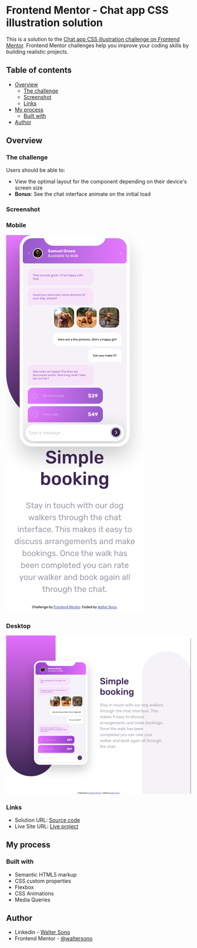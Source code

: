 # Frontend Mentor - Chat app CSS illustration solution

This is a solution to the [Chat app CSS illustration challenge on Frontend Mentor](https://www.frontendmentor.io/challenges/chat-app-css-illustration-O5auMkFqY). Frontend Mentor challenges help you improve your coding skills by building realistic projects. 

## Table of contents

- [Overview](#overview)
  - [The challenge](#the-challenge)
  - [Screenshot](#screenshot)
  - [Links](#links)
- [My process](#my-process)
  - [Built with](#built-with)
- [Author](#author)


## Overview

### The challenge

Users should be able to:

- View the optimal layout for the component depending on their device's screen size
- **Bonus**: See the chat interface animate on the initial load

### Screenshot


### Mobile
![Mobile](./screenshot-mobile.png)

### Desktop
![Desktop](./screenshot-desktop.png)

### Links

- Solution URL: [Source code](https://github.com/waltersono/chatapp-css-illustration)
- Live Site URL: [Live project](https://waltersono.github.io/chatapp-css-illustration/)

## My process

### Built with

- Semantic HTML5 markup
- CSS custom properties
- Flexbox
- CSS Animations
- Media Queries

## Author

- Linkedin - [Walter Sono](https://www.linkedin.com/in/waltersono)
- Frontend Mentor - [@waltersono](https://www.frontendmentor.io/profile/waltersono)
